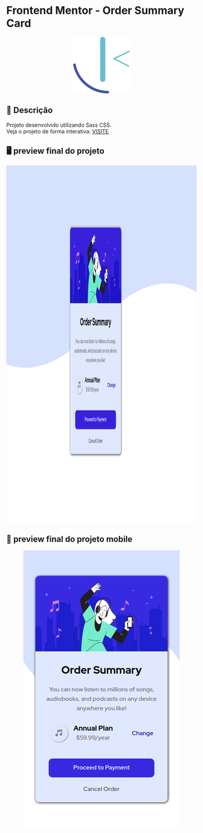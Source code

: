 # Frontend Mentor - Order Summary Card

<p align="center">
  <img src="https://raw.githubusercontent.com/kevenalves/Frontend-Mentor-Challenges/main/frontend-mentor-logo.png" width="150" height="150"/>
</p>

## 🚀 Descrição
Projeto desenvolvido utilizando Sass CSS.<br>
Veja o projeto de forma interativa: [VISITE](https://order-summary-kev.netlify.app/)

## 🖥️ preview final do projeto

<p align="center">
  <img src="images/desktop.png" width="1307" height="946"/>
</p>

## 📳 preview final do projeto mobile

<p align="center">
  <img src="images/mobile.png" width="414" height="736"/>
</p>
